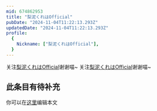 ```yaml
---
mid: 674862953
title: "梨泥くれはOfficial"
pubDate: "2024-11-04T11:22:13.293Z"
updatedDate: "2024-11-04T11:22:13.293Z"
profile:
  {
    Nickname: ["梨泥くれはOfficial"],
  }
---
```


关注[梨泥くれはOfficial](https://space.bilibili.com/674862953)谢谢喵~ 关注[梨泥くれはOfficial](https://space.bilibili.com/674862953)谢谢喵~

## 此条目有待补充
你可以在[这里](https://github.com/Yuhanawa/VTuber.ICU/edit/master/src/content/v/梨泥くれはOfficial/index.md)编辑本文
